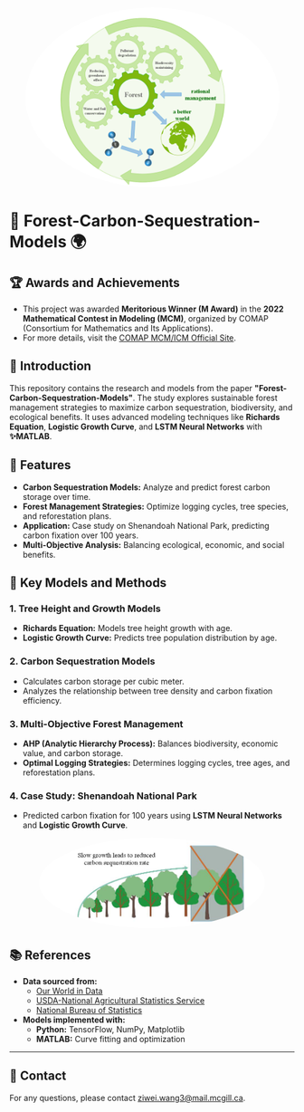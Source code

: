 <div align="center">
  <img src="./Images/Tree.png" alt="Forest Logo" style="border-radius: 50%; width: 449px; height: 318px;">
</div>

# 🌲 Forest-Carbon-Sequestration-Models 🌍

## 🏆 Awards and Achievements

- This project was awarded **Meritorious Winner (M Award)** in the **2022 Mathematical Contest in Modeling (MCM)**, organized by COMAP (Consortium for Mathematics and Its Applications).
- For more details, visit the [COMAP MCM/ICM Official Site](https://www.comap.com/undergraduate/contests/).

## 📜 Introduction

This repository contains the research and models from the paper **"Forest-Carbon-Sequestration-Models"**. The study explores sustainable forest management strategies to maximize carbon sequestration, biodiversity, and ecological benefits. It uses advanced modeling techniques like **Richards Equation**, **Logistic Growth Curve**, and **LSTM Neural Networks** with **✨MATLAB**.

## 🌳 Features

- **Carbon Sequestration Models:** Analyze and predict forest carbon storage over time.
- **Forest Management Strategies:** Optimize logging cycles, tree species, and reforestation plans.
- **Application:** Case study on Shenandoah National Park, predicting carbon fixation over 100 years.
- **Multi-Objective Analysis:** Balancing ecological, economic, and social benefits.

## 🚀 Key Models and Methods

### 1. Tree Height and Growth Models
- **Richards Equation:** Models tree height growth with age.
- **Logistic Growth Curve:** Predicts tree population distribution by age.

### 2. Carbon Sequestration Models
- Calculates carbon storage per cubic meter.
- Analyzes the relationship between tree density and carbon fixation efficiency.

### 3. Multi-Objective Forest Management
- **AHP (Analytic Hierarchy Process):** Balances biodiversity, economic value, and carbon storage.
- **Optimal Logging Strategies:** Determines logging cycles, tree ages, and reforestation plans.

### 4. Case Study: Shenandoah National Park
- Predicted carbon fixation for 100 years using **LSTM Neural Networks** and **Logistic Growth Curve**.

<div align="center">
  <img src="./Images/Tree.jpg" alt="Forest Logo" style="border-radius: 50%; width: 400px; height: 160px;">
</div>


## 📚 References

- **Data sourced from:**
  - [Our World in Data](https://ourworldindata.org)
  - [USDA-National Agricultural Statistics Service](https://www.nass.usda.gov/)
  - [National Bureau of Statistics](http://www.stats.gov.cn/)
- **Models implemented with:**
  - **Python:** TensorFlow, NumPy, Matplotlib
  - **MATLAB:** Curve fitting and optimization

---

## 📧 Contact

For any questions, please contact [ziwei.wang3@mail.mcgill.ca](ziwei.wang3@mail.mcgill.ca).


